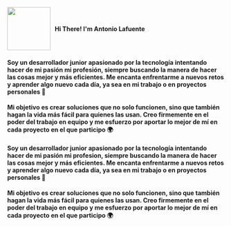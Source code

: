 <div style="display: flex; align-items: center;">
  <img src="https://media0.giphy.com/media/v1.Y2lkPTc5MGI3NjExOXljeXE5YnJ2a2l4ZTh1NWRoMzdycDk1Zml5ZGdnbTl4YnBleTJzcSZlcD12MV9pbnRlcm5hbF9naWZfYnlfaWQmY3Q9cw/vTNWp0OA3qg9dBzhog/giphy.webp" width="100" style="margin-right: 10px;" />
  <strong>Hi There! I'm Antonio Lafuente</strong>
</div>

#### Soy un desarrollador junior apasionado por la tecnología intentando hacer de mi pasión mi profesión, siempre buscando la manera de hacer las cosas mejor y más eficientes. Me encanta enfrentarme a nuevos retos y aprender algo nuevo cada día, ya sea en mi trabajo o en proyectos personales :wrench:

#### Mi objetivo es crear soluciones que no solo funcionen, sino que también hagan la vida más fácil para quienes las usan. Creo firmemente en el poder del trabajo en equipo y me esfuerzo por aportar lo mejor de mí en cada proyecto en el que participo :earth_africa:


#### Soy un desarrollador junior apasionado por la tecnología intentando hacer de mi pasión mi profesion, siempre buscando la manera de hacer las cosas mejor y más eficientes. Me encanta enfrentarme a nuevos retos y aprender algo nuevo cada día, ya sea en mi trabajo o en proyectos personales :wrench:

#### Mi objetivo es crear soluciones que no solo funcionen, sino que también hagan la vida más fácil para quienes las usan. Creo firmemente en el poder del trabajo en equipo y me esfuerzo por aportar lo mejor de mí en cada proyecto en el que participo :earth_africa:

<!--
**ALaLodev/ALaLoDev** is a ✨ _special_ ✨ repository because its `README.md` (this file) appears on your GitHub profile.

Here are some ideas to get you started:

- 🔭 I’m currently working on ...
- 🌱 I’m currently learning ...
- 👯 I’m looking to collaborate on ...
- 🤔 I’m looking for help with ...
- 💬 Ask me about ...
- 📫 How to reach me: ...
- 😄 Pronouns: ...
- ⚡ Fun fact: ...
-->
